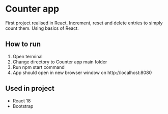 # Counter app

First project realised in React. Increment, reset and delete entries to simply count them. Using basics of React.

## How to run

1. Open terminal
2. Change directory to Counter app main folder
3. Run npm start command
4. App should open in new browser window on http://localhost:8080

## Used in project
- React 18
- Bootstrap
